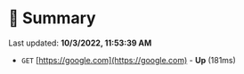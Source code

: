 # 📖 Summary
Last updated: **10/3/2022, 11:53:39 AM**

- `GET` [https://google.com](https://google.com) - **Up** (181ms)
